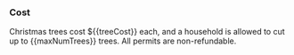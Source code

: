 [comment]: <> (This section appears under the cutting dates)

### Cost
Christmas trees cost ${{treeCost}} each, and a household is allowed to cut 
up to {{maxNumTrees}} trees.  All permits are non-refundable.
